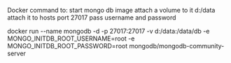 Docker command to:
    start mongo db image
    attach a volume to it d:/data
    attach it to hosts port 27017
    pass username and password

docker run --name mongodb -d -p 27017:27017 -v d:/data:/data/db -e MONGO_INITDB_ROOT_USERNAME=root -e MONGO_INITDB_ROOT_PASSWORD=root mongodb/mongodb-community-server